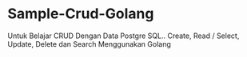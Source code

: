# Sample-Crud-Golang
Untuk Belajar CRUD Dengan Data Postgre SQL.. Create, Read / Select, Update, Delete dan Search
Menggunakan Golang
